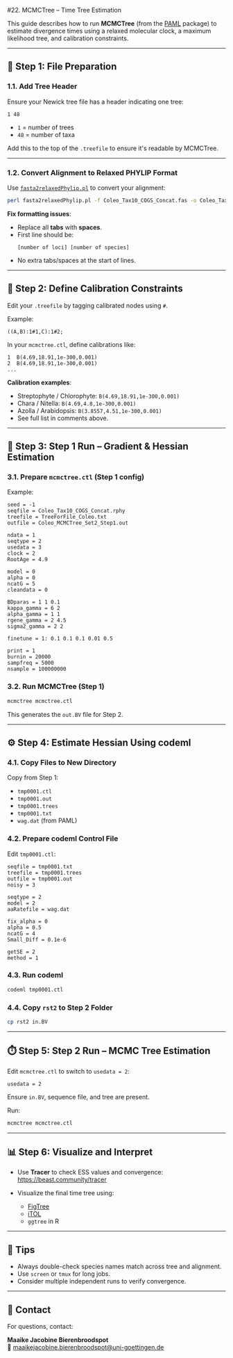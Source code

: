 
#22. MCMCTree – Time Tree Estimation

This guide describes how to run **MCMCTree** (from the [PAML](http://abacus.gene.ucl.ac.uk/software/paml.html) package) to estimate divergence times using a relaxed molecular clock, a maximum likelihood tree, and calibration constraints.

---

## 📁 Step 1: File Preparation

### 1.1. Add Tree Header
Ensure your Newick tree file has a header indicating one tree:

```text
1 48
```

- `1` = number of trees
- `48` = number of taxa

Add this to the top of the `.treefile` to ensure it's readable by MCMCTree.

---

### 1.2. Convert Alignment to Relaxed PHYLIP Format

Use [`fasta2relaxedPhylip.pl`](https://github.com/npchar/Phylogenomic/blob/master/fasta2relaxedPhylip.pl) to convert your alignment:

```bash
perl fasta2relaxedPhylip.pl -f Coleo_Tax10_COGS_Concat.fas -o Coleo_Tax10_COGS_Concat.rphy
```

**Fix formatting issues**:
- Replace all **tabs** with **spaces**.
- First line should be:  
  ```
  [number of loci] [number of species]
  ```
- No extra tabs/spaces at the start of lines.

---

## 🧾 Step 2: Define Calibration Constraints

Edit your `.treefile` by tagging calibrated nodes using `#`.

Example:
```text
((A,B):1#1,C):1#2;
```

In your `mcmctree.ctl`, define calibrations like:

```text
1  B(4.69,18.91,1e-300,0.001)
2  B(4.69,18.91,1e-300,0.001)
...
```

**Calibration examples**:
- Streptophyte / Chlorophyte: `B(4.69,18.91,1e-300,0.001)`
- Chara / Nitella: `B(4.69,4.8,1e-300,0.001)`
- Azolla / Arabidopsis: `B(3.8557,4.51,1e-300,0.001)`
- See full list in comments above.

---

## 🧪 Step 3: Step 1 Run – Gradient & Hessian Estimation

### 3.1. Prepare `mcmctree.ctl` (Step 1 config)
Example:

```text
seed = -1
seqfile = Coleo_Tax10_COGS_Concat.rphy
treefile = TreeForFile_Coleo.txt
outfile = Coleo_MCMCTree_Set2_Step1.out

ndata = 1
seqtype = 2
usedata = 3
clock = 2
RootAge = 4.9

model = 0
alpha = 0
ncatG = 5
cleandata = 0

BDparas = 1 1 0.1
kappa_gamma = 6 2
alpha_gamma = 1 1
rgene_gamma = 2 4.5
sigma2_gamma = 2 2

finetune = 1: 0.1 0.1 0.1 0.01 0.5

print = 1
burnin = 20000
sampfreq = 5000
nsample = 100000000
```

### 3.2. Run MCMCTree (Step 1)

```bash
mcmctree mcmctree.ctl
```

This generates the `out.BV` file for Step 2.

---

## ⚙️ Step 4: Estimate Hessian Using codeml

### 4.1. Copy Files to New Directory
Copy from Step 1:
- `tmp0001.ctl`
- `tmp0001.out`
- `tmp0001.trees`
- `tmp0001.txt`
- `wag.dat` (from PAML)

### 4.2. Prepare codeml Control File

Edit `tmp0001.ctl`:

```text
seqfile = tmp0001.txt
treefile = tmp0001.trees
outfile = tmp0001.out
noisy = 3

seqtype = 2
model = 2
aaRatefile = wag.dat

fix_alpha = 0
alpha = 0.5
ncatG = 4
Small_Diff = 0.1e-6

getSE = 2
method = 1
```

### 4.3. Run codeml

```bash
codeml tmp0001.ctl
```

### 4.4. Copy `rst2` to Step 2 Folder

```bash
cp rst2 in.BV
```

---

## ⏱️ Step 5: Step 2 Run – MCMC Tree Estimation

Edit `mcmctree.ctl` to switch to `usedata = 2`:

```text
usedata = 2
```

Ensure `in.BV`, sequence file, and tree are present.

Run:

```bash
mcmctree mcmctree.ctl
```

---

## 📊 Step 6: Visualize and Interpret

- Use **Tracer** to check ESS values and convergence:  
  https://beast.community/tracer

- Visualize the final time tree using:
  - [FigTree](http://tree.bio.ed.ac.uk/software/figtree/)
  - [iTOL](https://itol.embl.de)
  - `ggtree` in R

---

## 🧠 Tips

- Always double-check species names match across tree and alignment.
- Use `screen` or `tmux` for long jobs.
- Consider multiple independent runs to verify convergence.

---

## 📧 Contact

For questions, contact:

**Maaike Jacobine Bierenbroodspot**  
📧 maaikejacobine.bierenbroodspot@uni-goettingen.de
